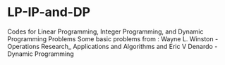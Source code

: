 # LP-IP-and-DP
Codes for Linear Programming, Integer Programming, and Dynamic Programming Problems
Some basic problems from :
Wayne L. Winston - Operations Research_ Applications 
and 
Algorithms and Eric V Denardo - Dynamic Programming

